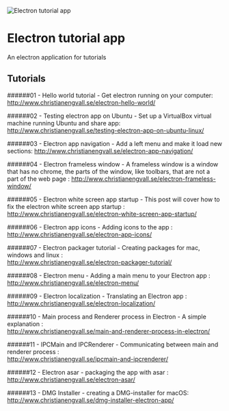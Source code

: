 ![Electron tutorial app](http://www.christianengvall.se/wp-content/uploads/2016/11/Electron-tutorial-app-with-ipc.png "Electron tutorial app")
# Electron tutorial app
An electron application for tutorials

## Tutorials
######01 - Hello world tutorial - Get electron running on your computer:
http://www.christianengvall.se/electron-hello-world/

######02 - Testing electron app on Ubuntu - Set up a VirtualBox virtual machine running Ubuntu and share app:
http://www.christianengvall.se/testing-electron-app-on-ubuntu-linux/

######03 - Electron app navigation - Add a left menu and make it load new sections:
http://www.christianengvall.se/electron-app-navigation/

######04 - Electron frameless window - A frameless window is a window that has no chrome, the parts of the window, like toolbars, that are not a part of the web page :
http://www.christianengvall.se/electron-frameless-window/

######05 - Electron white screen app startup - This post will cover how to fix the electron white screen app startup :
http://www.christianengvall.se/electron-white-screen-app-startup/

######06 - Electron app icons - Adding icons to the app :    
http://www.christianengvall.se/electron-app-icons/

######07 - Electron packager tutorial - Creating packages for mac, windows and linux :    
http://www.christianengvall.se/electron-packager-tutorial/

######08 - Electron menu - Adding a main menu to your Electron app :    
http://www.christianengvall.se/electron-menu/    

######09 - Electron localization - Translating an Electron app :    
http://www.christianengvall.se/electron-localization/

######10 - Main process and Renderer process in Electron - A simple explanation :    
http://www.christianengvall.se/main-and-renderer-process-in-electron/

######11 - IPCMain and IPCRenderer - Communicating between main and renderer process :    
http://www.christianengvall.se/ipcmain-and-ipcrenderer/

######12 - Electron asar - packaging the app with asar :    
http://www.christianengvall.se/electron-asar/

######13 - DMG Installer - creating a DMG-installer for macOS:    
http://www.christianengvall.se/dmg-installer-electron-app/
